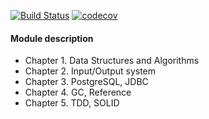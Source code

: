 [![Build Status](https://app.travis-ci.com/yarmail/job4j_design.svg?branch=master)](https://app.travis-ci.com/yarmail/job4j_design)
[![codecov](https://codecov.io/gh/yarmail/job4j_design/branch/master/graph/badge.svg)](https://codecov.io/gh/yarmail/job4j_design)

#### Module description
* Chapter 1. Data Structures and Algorithms 
* Chapter 2. Input/Output system
* Chapter 3. PostgreSQL, JDBC
* Chapter 4. GC, Reference
* Chapter 5. TDD, SOLID <br> 

